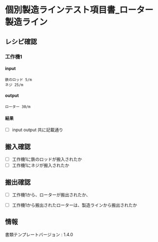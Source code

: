# 個別製造ラインテスト項目書_ローター製造ライン

## レシピ確認

### 工作機1
#### input
    鉄のロッド 5/m
    ネジ 25/m
#### output
    ローター 30/m
#### 結果
- [ ] input output 共に記載通り

## 搬入確認
- [ ] 工作機1に鉄のロッドが搬入されたか
- [ ] 工作機1にネジが搬入されたか

## 搬出確認
- [ ] 工作機1から、ローターが搬出されたか、
- [ ] 工作機1から搬出されたローターは、製造ラインから搬出されたか


## 情報
書類テンプレートバージョン : 1.4.0
